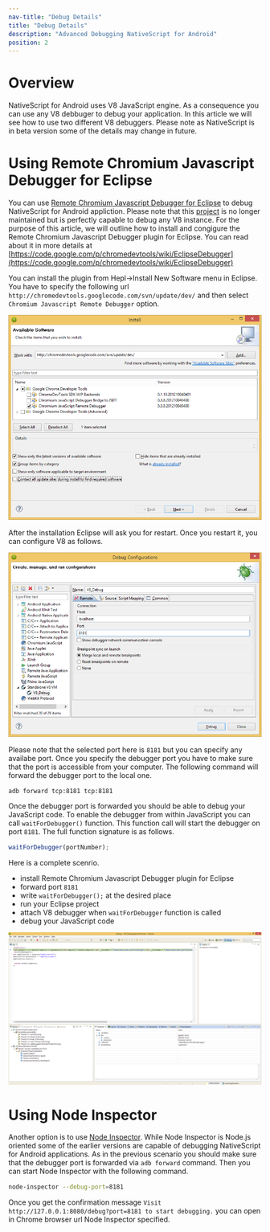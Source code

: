 ```yaml
---
nav-title: "Debug Details"
title: "Debug Details"
description: "Advanced Debugging NativeScript for Android"
position: 2
---
```


# Overview

NativeScript for Android uses V8 JavaScript engine. As a consequence you can use any V8 debbuger to debug your application. In this article we will see how to use two different V8 debuggers. Please note as NativeScript is in beta version some of the details may change in future.

# Using Remote Chromium Javascript Debugger for Eclipse

You can use [Remote Chromium Javascript Debugger for Eclipse](https://code.google.com/p/chromedevtools/wiki/EclipseDebugger) to debug NativeScript for Android appliction. Please note that this [project](https://code.google.com/p/chromedevtools/) is no longer maintained but is perfectly capable to debug any V8 instance. For the purpose of this article, we will outline how to install and congigure the Remote Chromium Javascript Debugger plugin for Eclipse. You can read about it in more details at [https://code.google.com/p/chromedevtools/wiki/EclipseDebugger](https://code.google.com/p/chromedevtools/wiki/EclipseDebugger)

You can install the plugin from Hepl->Install New Software menu in Eclipse. You have to specify the following url `http://chromedevtools.googlecode.com/svn/update/dev/` and then select `Chromium Javascript Remote Debugger` option.

![Image1](./install_v8_eclipse_plugin.png)

After the installation Eclipse will ask you for restart. Once you restart it, you can configure V8 as follows.

![Image2](./v8_dbg_config.png)

Please note that the selected port here is `8181` but you can specify any availabe port. Once you specify the debugger port you have to make sure that the port is accessible from your computer. The following command will forward the debugger port to the local one.

```bash
adb forward tcp:8181 tcp:8181
```

Once the debugger port is forwarded you should be able to debug your JavaScript code. To enable the debugger from within JavaScript you can call `waitForDebugger()` function. This function call will start the debugger on port `8181`. The full function signature is as follows.

```JavaScript
waitForDebugger(portNumber);
```

Here is a complete scenrio.
  *  install Remote Chromium Javascript Debugger plugin for Eclipse
  *  forward port `8181`
  *  write `waitForDebugger();` at the desired place
  *  run your Eclipse project
  *  attach V8 debugger when `waitForDebugger` function is called
  *  debug your JavaScript code

![Image3](./debug_screenshot.png)

# Using Node Inspector

Another option is to use [Node Inspector](https://github.com/node-inspector/node-inspector). While Node Inspector is Node.js oriented some of the earlier versions are capable of debugging NativeScript for Android applications. As in the previous scenario you should make sure that the debugger port is forwarded via `adb forward` command. Then you can start Node Inspector with the following command.

```bash
node-inspector --debug-port=8181
```

Once you get the confirmation message `Visit http://127.0.0.1:8080/debug?port=8181 to start debugging.` you can open in Chrome browser url Node Inspector specified.
